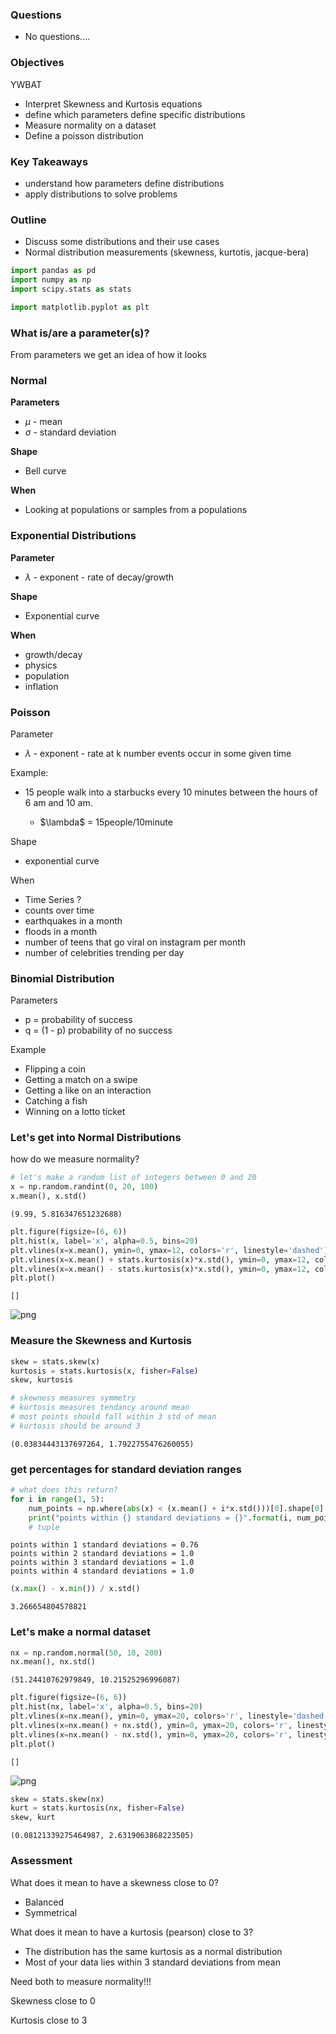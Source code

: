 
### Questions
* No questions....

### Objectives
YWBAT
* Interpret Skewness and Kurtosis equations
* define which parameters define specific distributions
* Measure normality on a dataset
* Define a poisson distribution 

### Key Takeaways
* understand how parameters define distributions
* apply distributions to solve problems

### Outline
* Discuss some distributions and their use cases
* Normal distribution measurements (skewness, kurtotis, jacque-bera)


```python
import pandas as pd
import numpy as np
import scipy.stats as stats

import matplotlib.pyplot as plt
```

### What is/are a parameter(s)?
From parameters we get an idea of how it looks

### Normal
**Parameters**
* $\mu$ - mean
* $\sigma$ - standard deviation

**Shape**
* Bell curve


**When**
* Looking at populations or samples from a populations

### Exponential Distributions
**Parameter**
* $\lambda$ - exponent - rate of decay/growth

**Shape**
* Exponential curve

**When**
* growth/decay
* physics 
* population
* inflation

### Poisson 
Parameter
* $\lambda$ - exponent - rate at k number events occur in some given time

Example:
* 15 people walk into a starbucks every 10 minutes between the hours of 6 am and 10 am.

    * $\lambda\$ = 15people/10minute

Shape
* exponential curve

When
* Time Series ? 
* counts over time
* earthquakes in a month
* floods in a month
* number of teens that go viral on instagram per month
* number of celebrities trending per day

### Binomial Distribution
Parameters
* p = probability of success
* q = (1 - p) probability of no success

Example
* Flipping a coin
* Getting a match on a swipe
* Getting a like on an interaction
* Catching a fish
* Winning on a lotto ticket

### Let's get into Normal Distributions
how do we measure normality?


```python
# let's make a random list of integers between 0 and 20
x = np.random.randint(0, 20, 100)
x.mean(), x.std()
```




    (9.99, 5.816347651232688)




```python
plt.figure(figsize=(6, 6))
plt.hist(x, label='x', alpha=0.5, bins=20)
plt.vlines(x=x.mean(), ymin=0, ymax=12, colors='r', linestyle='dashed')
plt.vlines(x=x.mean() + stats.kurtosis(x)*x.std(), ymin=0, ymax=12, colors='r', linestyle='dashed')
plt.vlines(x=x.mean() - stats.kurtosis(x)*x.std(), ymin=0, ymax=12, colors='r', linestyle='dashed')
plt.plot()
```




    []




![png](lesson-plan_files/lesson-plan_12_1.png)


### Measure the Skewness and Kurtosis


```python
skew = stats.skew(x)
kurtosis = stats.kurtosis(x, fisher=False)
skew, kurtosis

# skewness measures symmetry
# kurtosis measures tendancy around mean
# most points should fall within 3 std of mean
# kurtosis should be around 3
```




    (0.03834443137697264, 1.7922755476260055)



### get percentages for standard deviation ranges


```python
# what does this return?
for i in range(1, 5):
    num_points = np.where(abs(x) < (x.mean() + i*x.std()))[0].shape[0]
    print("points within {} standard deviations = {}".format(i, num_points/100))
    # tuple 
```

    points within 1 standard deviations = 0.76
    points within 2 standard deviations = 1.0
    points within 3 standard deviations = 1.0
    points within 4 standard deviations = 1.0



```python
(x.max() - x.min()) / x.std()
```




    3.266654804578821



### Let's make a normal dataset


```python
nx = np.random.normal(50, 10, 200)
nx.mean(), nx.std()
```




    (51.24410762979849, 10.21525296996087)




```python
plt.figure(figsize=(6, 6))
plt.hist(nx, label='x', alpha=0.5, bins=20)
plt.vlines(x=nx.mean(), ymin=0, ymax=20, colors='r', linestyle='dashed')
plt.vlines(x=nx.mean() + nx.std(), ymin=0, ymax=20, colors='r', linestyle='dashed')
plt.vlines(x=nx.mean() - nx.std(), ymin=0, ymax=20, colors='r', linestyle='dashed')
plt.plot()
```




    []




![png](lesson-plan_files/lesson-plan_20_1.png)



```python
skew = stats.skew(nx)
kurt = stats.kurtosis(nx, fisher=False)
skew, kurt
```




    (0.08121339275464987, 2.6319063868223505)



### Assessment

What does it mean to have a skewness close to 0?
* Balanced
* Symmetrical

What does it mean to have a kurtosis (pearson) close to 3?
* The distribution has the same kurtosis as a normal distribution
* Most of your data lies within 3 standard deviations from mean



Need both to measure normality!!!

Skewness close to 0

Kurtosis close to 3
